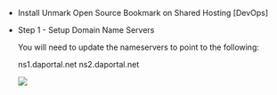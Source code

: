 - Install Unmark Open Source Bookmark on Shared Hosting [DevOps]
- Step 1 - Setup Domain Name Servers
  
  You will need to update the nameservers to point to the following:
  
     ns1.daportal.net
     ns2.daportal.net
  
  
  
  ![][1]
  
  [1]: images/install-unmark-open-source-bookmark-on-shared-hosting--devops-/step-1---setup-domain-name-servers.png